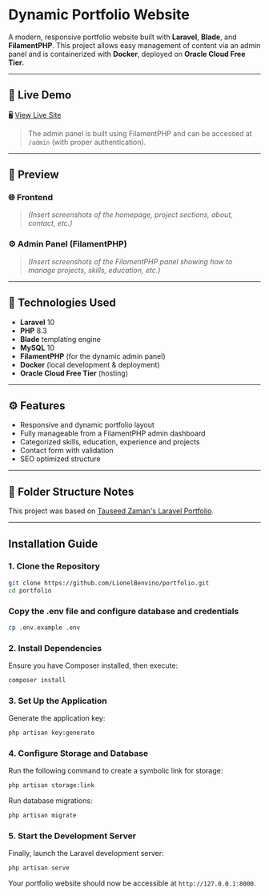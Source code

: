 # Dynamic Portfolio Website

A modern, responsive portfolio website built with **Laravel**, **Blade**, and **FilamentPHP**. This project allows easy management of content via an admin panel and is containerized with **Docker**, deployed on **Oracle Cloud Free Tier**.

---

## 🚀 Live Demo

🖥️ [View Live Site](http://http://89.168.18.215/)

> The admin panel is built using FilamentPHP and can be accessed at `/admin` (with proper authentication).

---

## 📸 Preview

### 🌐 Frontend

> *(Insert screenshots of the homepage, project sections, about, contact, etc.)*

### ⚙️ Admin Panel (FilamentPHP)

> *(Insert screenshots of the FilamentPHP panel showing how to manage projects, skills, education, etc.)*

---

## 🧰 Technologies Used

- **Laravel** 10
- **PHP** 8.3
- **Blade** templating engine
- **MySQL** 10
- **FilamentPHP** (for the dynamic admin panel)
- **Docker** (local development & deployment)
- **Oracle Cloud Free Tier** (hosting)

---

## ⚙️ Features

- Responsive and dynamic portfolio layout
- Fully manageable from a FilamentPHP admin dashboard
- Categorized skills, education, experience and projects
- Contact form with validation
- SEO optimized structure

---

## 📁 Folder Structure Notes

This project was based on [Tauseed Zaman's Laravel Portfolio](https://github.com/tauseedzaman/laravel-portfolio). 

---

## **Installation Guide**  
### **1. Clone the Repository**  

```bash
git clone https://github.com/LionelBenvino/portfolio.git
cd portfolio
```
### Copy the .env file and configure database and credentials
```bash
cp .env.example .env
```

### **2. Install Dependencies**  
Ensure you have Composer installed, then execute:  

```bash
composer install
```

### **3. Set Up the Application**  
Generate the application key:  

```bash
php artisan key:generate
```

### **4. Configure Storage and Database**  
Run the following command to create a symbolic link for storage:  

```bash
php artisan storage:link
```

Run database migrations:  

```bash
php artisan migrate
```

### **5. Start the Development Server**  
Finally, launch the Laravel development server:  

```bash
php artisan serve
```

Your portfolio website should now be accessible at `http://127.0.0.1:8000`.  